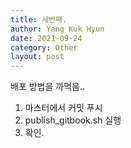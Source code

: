 ```yaml
---
title: 세번째.
author: Yang Kuk Hyun
date: 2021-09-24
category: Other
layout: post
---
```


배포 방법을 까먹음..

1. 마스터에서 커밋 푸시
2. publish_gitbook.sh 실행
3. 확인.
